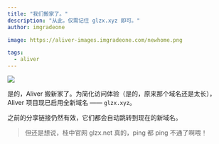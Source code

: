```yaml
---
title: "我们搬家了。"
description: "从此，仅需记住 glzx.xyz 即可。"
author: imgradeone

image: https://aliver-images.imgradeone.com/newhome.png

tags:
  - aliver
---
```


![](https://aliver-images.imgradeone.com/newhome-2x.png)

是的，Aliver 搬新家了。为简化访问体验（是的，原来那个域名还是太长），Aliver 项目现已启用全新域名 —— `glzx.xyz`。

之前的分享链接仍然有效，它们都会自动跳转到现在的新域名。

> 但还是想说，桂中官网 glzx.net 真的，ping 都 ping 不通了啊喂！
